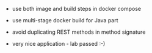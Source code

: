 - use both image and build steps in docker compose
- use multi-stage docker build for Java part
- avoid duplicating REST methods in method signature

- very nice application - lab passed :-)